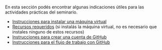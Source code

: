 En esta sección podés encontrar algunas indicaciones útiles para las actividades prácticas del seminario.

- [Instrucciones para instalar una máquina virtual](../Instructivos/tutorialmv.pdf)
- [Recursos requeridos](../Instructivos/recursos.md) (si instalás la máquina virtual, no es necesario que instales ninguno de estos recursos)
- [Instrucciones para crear una cuenta de GitHub](../Instructivos/github_user.md)
- [Instrucciones para el flujo de trabajo con GitHub](../Instructivos/flujo_de_trabajo.md)
